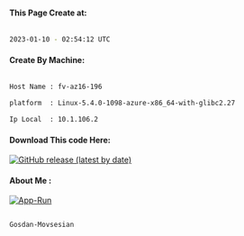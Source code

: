 
   
#### This Page Create at:

```bash

2023-01-10 - 02:54:12 UTC

```

#### Create By Machine:

```bash

Host Name : fv-az16-196

platform  : Linux-5.4.0-1098-azure-x86_64-with-glibc2.27

Ip Local  : 10.1.106.2

```
#### Download This code Here:

[![GitHub release (latest by date)](https://img.shields.io/github/v/release/Gosdan-Movsesian/Gosdan?style=for-the-badge&label=Download)](https://github.com/Gosdan-Movsesian/Gosdan/releases) 

</p> 

#### About Me :

[![App-Run](https://github.com/Gosdan-Movsesian/Gosdan/actions/workflows/App-Run.yml/badge.svg)](https://github.com/Gosdan-Movsesian/Gosdan/actions/workflows/App-Run.yml)

```bash

Gosdan-Movsesian

```

